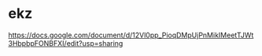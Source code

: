# ekz
https://docs.google.com/document/d/12Vl0pp_PioqDMpUjPnMikIMeetTJWt3HbpbpFONBFXI/edit?usp=sharing
